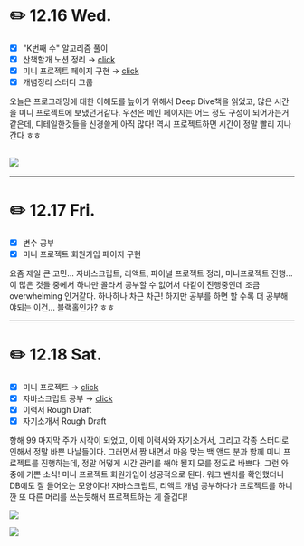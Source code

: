 # ✏️ **12.16 Wed.**

- [x] "K번째 수" 알고리즘 풀이
- [x] 산책할개 노션 정리 → [click](https://www.notion.so/1b368fc04ee9406695fc28435dd57097)
- [x] 미니 프로젝트 페이지 구현 → [click](https://www.notion.so/Go-EcoFriendly-79a714f257aa4c44bd452115de3b204a)
- [x] 개념정리 스터디 그룹

오늘은 프로그래밍에 대한 이해도를 높이기 위해서 Deep Dive책을 읽었고, 많은 시간을 미니 프로젝트에 보냈던거같다. 우선은 메인 페이지는 어느 정도 구성이 되어가는거 같은데, 디테일한것들을 신경쓸게 아직 많다! 역시 프로젝트하면 시간이 정말 빨리 지나간다 ㅎㅎ

## ![](https://images.velog.io/images/dawonella0411/post/b98936d7-cdb1-49dd-ae7f-1c3f152ac982/%E1%84%89%E1%85%B3%E1%84%8F%E1%85%B3%E1%84%85%E1%85%B5%E1%86%AB%E1%84%89%E1%85%A3%E1%86%BA%202021-12-16%20%E1%84%8B%E1%85%A9%E1%84%8C%E1%85%A5%E1%86%AB%2012.02.19.png)

---

# ✏️ **12.17 Fri.**

- [x] 변수 공부
- [x] 미니 프로젝트 회원가입 페이지 구현

요즘 제일 큰 고민... 자바스크립트, 리액트, 파이널 프로젝트 정리, 미니프로젝트 진행... 이 많은 것들 중에서 하나만 골라서 공부할 수 없어서 다같이 진행중인데 조금 overwhelming 인거같다. 하나하나 차근 차근! 하지만 공부를 하면 할 수록 더 공부해야되는 이건... 블랙홀인가? ㅎㅎ

---

# ✏️ **12.18 Sat.**

- [x] 미니 프로젝트 → [click](https://www.notion.so/Go-EcoFriendly-79a714f257aa4c44bd452115de3b204a)
- [x] 자바스크립트 공부 → [click](https://www.notion.so/b9b122e503bd4883b4b0628c34032791)
- [x] 이력서 Rough Draft
- [x] 자기소개서 Rough Draft

항해 99 마지막 주가 시작이 되었고, 이제 이력서와 자기소개서, 그리고 각종 스터디로 인해서 정말 바쁜 나날들이다. 그러면서 짬 내면서 마음 맞는 백 앤드 분과 함께 미니 프로젝트를 진행하는데, 정말 어떻게 시간 관리를 해야 될지 모를 정도로 바쁘다. 그런 와중에 기쁜 소식! 미니 프로젝트 회원가입이 성공적으로 된다. 워크 벤치를 확인했더니 DB에도 잘 들어오는 모양이다! 자바스크립트, 리액트 개념 공부하다가 프로젝트를 하니깐 또 다른 머리를 쓰는듯해서 프로젝트하는 게 즐겁다!

![](https://images.velog.io/images/dawonella0411/post/510725f5-39c5-4cef-b019-c40794ba47e2/%E1%84%89%E1%85%B3%E1%84%8F%E1%85%B3%E1%84%85%E1%85%B5%E1%86%AB%E1%84%89%E1%85%A3%E1%86%BA_2021-12-17_%E1%84%8B%E1%85%A9%E1%84%92%E1%85%AE_11.42.39.png)

![](https://images.velog.io/images/dawonella0411/post/31acc038-7805-4add-a74f-2d01597e3ba2/%E1%84%89%E1%85%B3%E1%84%8F%E1%85%B3%E1%84%85%E1%85%B5%E1%86%AB%E1%84%89%E1%85%A3%E1%86%BA_2021-12-17_%E1%84%8B%E1%85%A9%E1%84%92%E1%85%AE_11.43.16.png)

